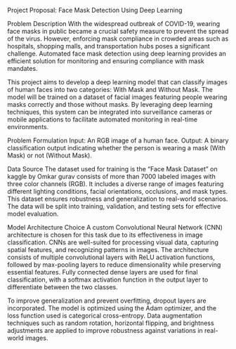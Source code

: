 Project Proposal: Face Mask Detection Using Deep Learning

Problem Description
With the widespread outbreak of COVID-19, wearing face masks in public became a crucial
safety measure to prevent the spread of the virus. However, enforcing mask compliance in
crowded areas such as hospitals, shopping malls, and transportation hubs poses a significant
challenge. Automated face mask detection using deep learning provides an efficient solution for
monitoring and ensuring compliance with mask mandates.

This project aims to develop a deep learning model that can classify images of human faces into
two categories: With Mask and Without Mask. The model will be trained on a dataset of facial
images featuring people wearing masks correctly and those without masks. By leveraging deep
learning techniques, this system can be integrated into surveillance cameras or mobile
applications to facilitate automated monitoring in real-time environments.

Problem Formulation
Input: An RGB image of a human face.
Output: A binary classification output indicating whether the person is wearing a mask (With
Mask) or not (Without Mask).

Data Source
The dataset used for training is the “Face Mask Dataset” on kaggle by Omkar gurav consists of
more than 7000 labeled images with three color channels (RGB). It includes a diverse range of
images featuring different lighting conditions, facial orientations, occlusions, and mask types.
This dataset ensures robustness and generalization to real-world scenarios. The data will be
split into training, validation, and testing sets for effective model evaluation.

Model Architecture Choice
A custom Convolutional Neural Network (CNN) architecture is chosen for this task due to its
effectiveness in image classification. CNNs are well-suited for processing visual data, capturing
spatial features, and recognizing patterns in images. The architecture consists of multiple
convolutional layers with ReLU activation functions, followed by max-pooling layers to reduce
dimensionality while preserving essential features. Fully connected dense layers are used for
final classification, with a softmax activation function in the output layer to differentiate between
the two classes.

To improve generalization and prevent overfitting, dropout layers are incorporated. The model is
optimized using the Adam optimizer, and the loss function used is categorical cross-entropy.
Data augmentation techniques such as random rotation, horizontal flipping, and brightness
adjustments are applied to improve robustness against variations in real-world images.